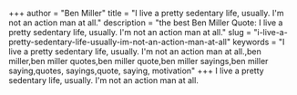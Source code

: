 +++
author = "Ben Miller"
title = "I live a pretty sedentary life, usually. I'm not an action man at all."
description = "the best Ben Miller Quote: I live a pretty sedentary life, usually. I'm not an action man at all."
slug = "i-live-a-pretty-sedentary-life-usually-im-not-an-action-man-at-all"
keywords = "I live a pretty sedentary life, usually. I'm not an action man at all.,ben miller,ben miller quotes,ben miller quote,ben miller sayings,ben miller saying,quotes, sayings,quote, saying, motivation"
+++
I live a pretty sedentary life, usually. I'm not an action man at all.
